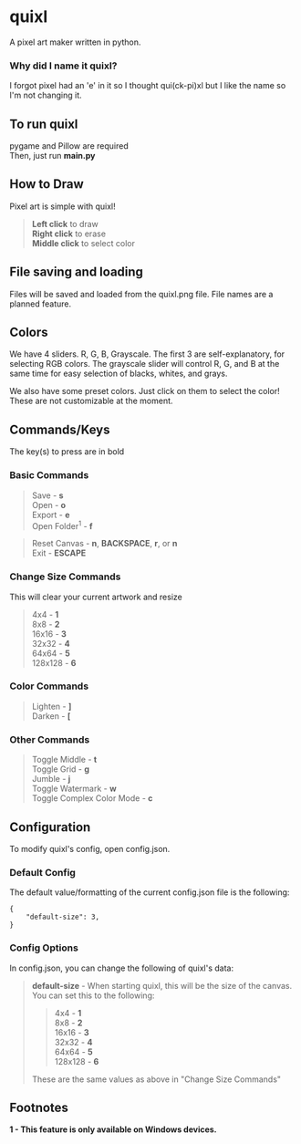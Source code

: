 # quixl
A pixel art maker written in python.

### Why did I name it quixl?
I forgot pixel had an 'e' in it so I thought qui(ck-pi)xl
but I like the name so I'm not changing it.

## To run quixl
pygame and Pillow are required  
Then, just run **main.py**

## How to Draw
Pixel art is simple with quixl!  
> **Left click** to draw  
> **Right click** to erase  
> **Middle click** to select color  

## File saving and loading
Files will be saved and loaded from the quixl.png file.
File names are a planned feature.

## Colors
We have 4 sliders. R, G, B, Grayscale.
The first 3 are self-explanatory, for selecting RGB colors.
The grayscale slider will control R, G, and B at the same time for easy selection of blacks, whites, and grays.
  
We also have some preset colors. Just click on them to select the color! These are not customizable at the moment.

## Commands/Keys
The key(s) to press are in bold
### Basic Commands
> Save - **s**  
> Open - **o**  
> Export - **e**  
> Open Folder<sup>1</sup>  - **f**

> Reset Canvas - **n**, **BACKSPACE**, **r**, or **n**  
> Exit - **ESCAPE**  

### Change Size Commands
This will clear your current artwork and resize
> 4x4 - **1**  
> 8x8 - **2**  
> 16x16 - **3**  
> 32x32 - **4**  
> 64x64 - **5**  
> 128x128 - **6**  

### Color Commands
> Lighten - **]**  
> Darken - **[**

### Other Commands
> Toggle Middle - **t**  
> Toggle Grid - **g**  
> Jumble - **j**  
> Toggle Watermark - **w**  
> Toggle Complex Color Mode - **c**

## Configuration
To modify quixl's config, open config.json.  

### Default Config
The default value/formatting of the current config.json file is the following:

    {
        "default-size": 3,
    }


### Config Options
In config.json, you can change the following of quixl's data:
> **default-size** - When starting quixl, this will be the size of the canvas.  
You can set this to the following:  
>> 4x4 - **1**  
8x8 - **2**  
16x16 - **3**  
32x32 - **4**  
>64x64 - **5**  
128x128 - **6**
>
> These are the same values as above in "Change Size Commands"

## Footnotes
**1 - This feature is only available on Windows devices.**